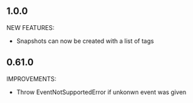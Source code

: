 ## 1.0.0

NEW FEATURES:

* Snapshots can now be created with a list of tags

## 0.61.0

IMPROVEMENTS:

* Throw EventNotSupportedError if unkonwn event was given
